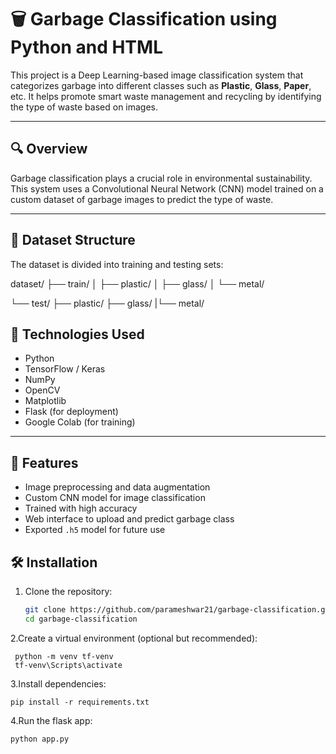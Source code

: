 # 🗑️ Garbage Classification using Python and HTML

This project is a Deep Learning-based image classification system that categorizes garbage into different classes such as **Plastic**, **Glass**, **Paper**, etc. It helps promote smart waste management and recycling by identifying the type of waste based on images.

---

## 🔍 Overview

Garbage classification plays a crucial role in environmental sustainability. This system uses a Convolutional Neural Network (CNN) model trained on a custom dataset of garbage images to predict the type of waste.

---

## 📁 Dataset Structure

The dataset is divided into training and testing sets:


dataset/
├── train/
│ ├── plastic/
│ ├── glass/
│ └── metal/

└── test/
├── plastic/
├── glass/
|└── metal/




## 🧠 Technologies Used

- Python
- TensorFlow / Keras
- NumPy
- OpenCV
- Matplotlib
- Flask (for deployment)
- Google Colab (for training)

---

## 🚀 Features

- Image preprocessing and data augmentation
- Custom CNN model for image classification
- Trained with high accuracy
- Web interface to upload and predict garbage class
- Exported `.h5` model for future use




## 🛠️ Installation

1. Clone the repository:
   ```bash
   git clone https://github.com/parameshwar21/garbage-classification.git
   cd garbage-classification

2.Create a virtual environment (optional but recommended):

     python -m venv tf-venv
     tf-venv\Scripts\activate
3.Install dependencies:

    pip install -r requirements.txt

4.Run the flask app:

    python app.py


